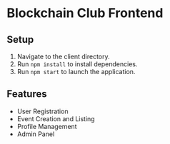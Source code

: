 # Blockchain Club Frontend

## Setup

1. Navigate to the client directory.
2. Run `npm install` to install dependencies.
3. Run `npm start` to launch the application.

## Features

- User Registration
- Event Creation and Listing
- Profile Management
- Admin Panel
